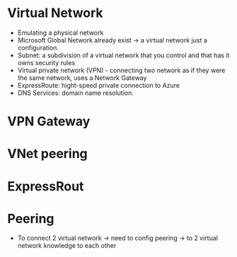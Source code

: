 # Virtual Network
- Emulating a physical network 
- Microsoft Global Network already exist -> a virtual network just a configuration.
- Subnet: a subdivision of a virtual network that you control and that has it owns security rules
- Virtual private network (VPN) - connecting two network as if they were the same network, uses a Network Gateway
- ExpressRoute: hight-speed private connection to Azure
- DNS Services: domain name resolution.
# VPN Gateway
# VNet peering
# ExpressRout
# Peering
- To connect 2 virtual network -> need to config peering -> to 2 virtual network knowledge to each other